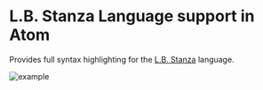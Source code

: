 # L.B. Stanza Language support in Atom

Provides full syntax highlighting for the [L.B. Stanza] language.

![example](https://cloud.githubusercontent.com/assets/3377525/15484714/f95e3208-2100-11e6-8362-991cff7d1d48.png)

[L.B. Stanza]: http://lbstanza.org/index.html

